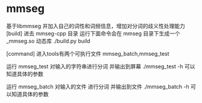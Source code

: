 # mmseg
基于libmmseg 并加入自己的词性和词频信息，增加对分词的歧义性处理能力
[build]
进去 mmseg-cpp 目录 运行下面命令会在 mmseg 目录下生成一个 _mmseg.so 动态库
./build.py build

[command]
进入tools有两个可执行文件 mmseg_batch,mmseg_test

运行 mmseg_test 对输入的字符串进行分词 并输出到屏幕
./mmseg_test -h 可以知道具体的参数

运行 mmseg_batch 对输入的文件 进行分词 并输出到文件
./mmseg_batch -h 可以知道具体的参数

